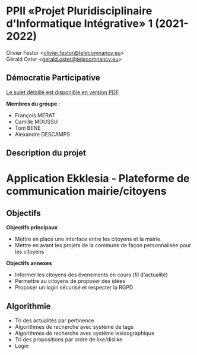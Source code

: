 # PPII «Projet Pluridisciplinaire d'Informatique Intégrative» 1 (2021-2022)

Olivier Festor <<olivier.festor@telecomnancy.eu>>  
Gérald Oster <<gerald.oster@telecomnancy.eu>>  


## Démocratie Participative

[Le sujet détaillé est disponible en version PDF](./Projet_2021_DP.pdf)

**Membres du groupe** :
- François MERAT
- Camille MOUSSU
- Tom BENE
- Alexandre DESCAMPS

## Description du projet

# Application Ekklesia - Plateforme de communication mairie/citoyens

## Objectifs

**Objectifs principaux**

- Mettre en place une interface entre les citoyens et la mairie.
- Mettre en avant les projets de la commune de façon personnalisée pour les citoyens

**Objectifs annexes**

- Informer les citoyens des évenements en cours (fil d'actualité)
- Permettre au citoyens de proposer des idées
- Proposer un login sécurisé et respecter la RGPD

## Algorithmie

- Tri des actualités par pertinence
- Algorithmes de recherche avec système de tags
- Algorithmes de recherche avec système lexicographique
- Tri des propositions par ordre de like/dislike
- Login
